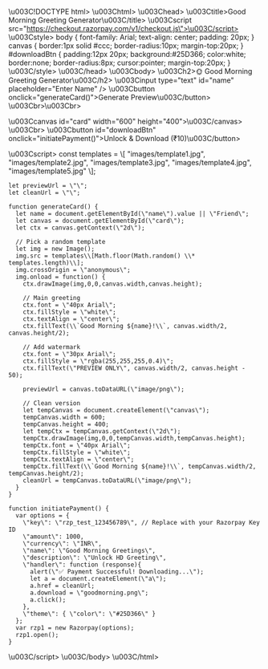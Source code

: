 \u003C!DOCTYPE html>
\u003Chtml>
\u003Chead>
  \u003Ctitle>Good Morning Greeting Generator\u003C/title>
  \u003Cscript src=\"https://checkout.razorpay.com/v1/checkout.js\">\u003C/script>
  \u003Cstyle>
    body { font-family: Arial; text-align: center; padding: 20px; }
    canvas { border:1px solid #ccc; border-radius:10px; margin-top:20px; }
    #downloadBtn { padding:12px 20px; background:#25D366; color:white; border:none; border-radius:8px; cursor:pointer; margin-top:20px; }
  \u003C/style>
\u003C/head>
\u003Cbody>
  \u003Ch2>🌞 Good Morning Greeting Generator\u003C/h2>
  \u003Cinput type=\"text\" id=\"name\" placeholder=\"Enter Name\" />
  \u003Cbutton onclick=\"generateCard()\">Generate Preview\u003C/button>
  \u003Cbr>\u003Cbr>

  \u003Ccanvas id=\"card\" width=\"600\" height=\"400\">\u003C/canvas>
  \u003Cbr>
  \u003Cbutton id=\"downloadBtn\" onclick=\"initiatePayment()\">Unlock & Download (₹10)\u003C/button>

  \u003Cscript>
    const templates = \\[
      \"images/template1.jpg\",
      \"images/template2.jpg\",
      \"images/template3.jpg\",
      \"images/template4.jpg\",
      \"images/template5.jpg\"
    \\];
    
    let previewUrl = \"\";
    let cleanUrl = \"\";

    function generateCard() {
      let name = document.getElementById(\"name\").value || \"Friend\";
      let canvas = document.getElementById(\"card\");
      let ctx = canvas.getContext(\"2d\");

      // Pick a random template
      let img = new Image();
      img.src = templates\\[Math.floor(Math.random() \\* templates.length)\\];
      img.crossOrigin = \"anonymous\";
      img.onload = function() {
        ctx.drawImage(img,0,0,canvas.width,canvas.height);

        // Main greeting
        ctx.font = \"40px Arial\";
        ctx.fillStyle = \"white\";
        ctx.textAlign = \"center\";
        ctx.fillText(\\`Good Morning ${name}!\\`, canvas.width/2, canvas.height/2);

        // Add watermark
        ctx.font = \"30px Arial\";
        ctx.fillStyle = \"rgba(255,255,255,0.4)\";
        ctx.fillText(\"PREVIEW ONLY\", canvas.width/2, canvas.height - 50);

        previewUrl = canvas.toDataURL(\"image/png\");

        // Clean version
        let tempCanvas = document.createElement(\"canvas\");
        tempCanvas.width = 600;
        tempCanvas.height = 400;
        let tempCtx = tempCanvas.getContext(\"2d\");
        tempCtx.drawImage(img,0,0,tempCanvas.width,tempCanvas.height);
        tempCtx.font = \"40px Arial\";
        tempCtx.fillStyle = \"white\";
        tempCtx.textAlign = \"center\";
        tempCtx.fillText(\\`Good Morning ${name}!\\`, tempCanvas.width/2, tempCanvas.height/2);
        cleanUrl = tempCanvas.toDataURL(\"image/png\");
      }
    }

    function initiatePayment() {
      var options = {
        \"key\": \"rzp_test_123456789\", // Replace with your Razorpay Key ID
        \"amount\": 1000,
        \"currency\": \"INR\",
        \"name\": \"Good Morning Greetings\",
        \"description\": \"Unlock HD Greeting\",
        \"handler\": function (response){
          alert(\"✅ Payment Successful! Downloading...\");
          let a = document.createElement(\"a\");
          a.href = cleanUrl;
          a.download = \"goodmorning.png\";
          a.click();
        },
        \"theme\": { \"color\": \"#25D366\" }
      };
      var rzp1 = new Razorpay(options);
      rzp1.open();
    }
  \u003C/script>
\u003C/body>
\u003C/html>


